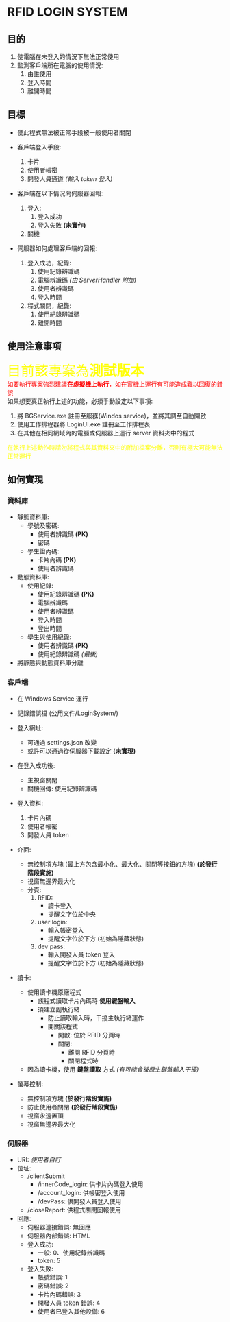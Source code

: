 # RFID LOGIN SYSTEM

## 目的

1. 使電腦在未登入的情況下無法正常使用
1. 監測客戶端所在電腦的使用情況:
   1. 由誰使用
   2. 登入時間
   3. 離開時間

## 目標

- 使此程式無法被正常手段被一般使用者關閉

- 客戶端登入手段:

  1. 卡片
  1. 使用者帳密
  1. 開發人員通道 _(輸入 token 登入)_

- 客戶端在以下情況向伺服器回報:

  1. 登入:
     1. 登入成功
     2. 登入失敗 **(未實作)**
  2. 關機

- 伺服器如何處理客戶端的回報:
  1. 登入成功，紀錄:
     1. 使用紀錄辨識碼
     1. 電腦辨識碼 _(由 ServerHandler 附加)_
     1. 使用者辨識碼
     1. 登入時間
  2. 程式關閉，紀錄:
     1. 使用紀錄辨識碼
     1. 離開時間

## 使用注意事項

<span style="color:red"><span style="color:yellow;font-size:32px">目前該專案為**測試版本**</span><br/>如要執行專案強烈建議**在虛擬機上執行**，如在實機上運行有可能造成難以回復的錯誤<br/></span>
如果想要真正執行上述的功能，必須手動設定以下事項:

1. 將 BGService.exe 註冊至服務(Windos service)，並將其調至自動開啟
2. 使用工作排程器將 LoginUI.exe 註冊至工作排程表
3. 在其他在相同網域內的電腦或伺服器上運行 server 資料夾中的程式

<span style="color:yellow;">在執行上述動作時請勿將程式與其資料夾中的附加檔案分離，否則有極大可能無法正常運行</span>

## 如何實現

### 資料庫

- 靜態資料庫:
  - 學號及密碼:
    - 使用者辨識碼 **(PK)**
    - 密碼
  - 學生證內碼:
    - 卡片內碼 **(PK)**
    - 使用者辨識碼
- 動態資料庫:
  - 使用紀錄:
    - 使用紀錄辨識碼 **(PK)**
    - 電腦辨識碼
    - 使用者辨識碼
    - 登入時間
    - 登出時間
  - 學生與使用紀錄:
    - 使用者辨識碼 **(PK)**
    - 使用紀錄辨識碼 _(最後)_
- 將靜態與動態資料庫分離

### 客戶端

- 在 Windows Service 運行

- 記錄錯誤檔 (公用文件/LoginSystem/)

- 登入網址:

  - 可通過 settings.json 改變
  - 或許可以通過從伺服器下載設定 **(未實現)**

- 在登入成功後:

  - 主視窗關閉
  - 關機回傳: 使用紀錄辨識碼

- 登入資料:

  1. 卡片內碼
  1. 使用者帳密
  1. 開發人員 token

- 介面:
  - 無控制項方塊 (最上方包含最小化、最大化、關閉等按鈕的方塊) **(於發行階段實施)**
  - 視窗無邊界最大化
  - 分頁:
    1. RFID:
       - 讀卡登入
       - 提醒文字位於中央
    1. user login:
       - 輸入帳密登入
       - 提醒文字位於下方 (初始為隱藏狀態)
    1. dev pass:
       - 輸入開發人員 token 登入
       - 提醒文字位於下方 (初始為隱藏狀態)
- 讀卡:
  - 使用讀卡機原廠程式
    - 該程式讀取卡片內碼時 **使用鍵盤輸入**
    - 須建立副執行緒
      - 防止讀取輸入時，干擾主執行緒運作
      - 開關該程式
        - 開啟: 位於 RFID 分頁時
        - 關閉:
          - 離開 RFID 分頁時
          - 關閉程式時
  - 因為讀卡機，使用 **鍵盤讀取** 方式 _(有可能會被原生鍵盤輸入干擾)_
- 螢幕控制:
  - 無控制項方塊 **(於發行階段實施)**
  - 防止使用者關閉 **(於發行階段實施)**
  - 視窗永遠置頂
  - 視窗無邊界最大化

### 伺服器

- URI: _使用者自訂_
- 位址:
  - /clientSubmit
    - /innerCode_login: 供卡片內碼登入使用
    - /account_login: 供帳密登入使用
    - /devPass: 供開發人員登入使用
  - /closeReport: 供程式關閉回報使用
- 回應:
  - 伺服器連接錯誤: 無回應
  - 伺服器內部錯誤: HTML
  - 登入成功:
    - 一般: 0、使用紀錄辨識碼
    - token: 5
  - 登入失敗:
    - 帳號錯誤: 1
    - 密碼錯誤: 2
    - 卡片內碼錯誤: 3
    - 開發人員 token 錯誤: 4
    - 使用者已登入其他設備: 6
